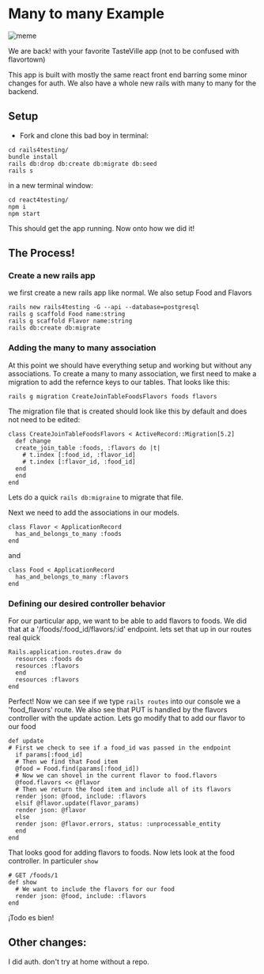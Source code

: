 # Many to many Example

![meme](https://media0.giphy.com/media/3o7TKJG8p39T1hJFLO/giphy.gif)

We are back! with your favorite TasteVille app (not to be confused with flavortown) 

This app is built with mostly the same react front end barring some minor changes for auth.
We also have a whole new rails with many to many for the backend.


## Setup 
  - Fork and clone this bad boy
  in terminal:
  ```shell
  cd rails4testing/
  bundle install
  rails db:drop db:create db:migrate db:seed
  rails s
  ```
  in a new terminal window:
  ```shell
  cd react4testing/
  npm i
  npm start
  ```

  This should get the app running. Now onto how we did it!
  
## The Process!

  ### Create a new rails app
  
  we first create a new rails app like normal. We also setup Food and Flavors
  ```shell
  rails new rails4testing -G --api --database=postgresql
  rails g scaffold Food name:string 
  rails g scaffold Flavor name:string
  rails db:create db:migrate
  ```

  ### Adding the many to many association
  At this point we should have everything setup and working but without any associations.
  To create a many to many association, we first need to make a migration to add the refernce keys to our tables. That looks like this:
  ```shell
  rails g migration CreateJoinTableFoodsFlavors foods flavors
  ```
  The migration file that is created should look like this by default and does not need to be edited:
  ```
  class CreateJoinTableFoodsFlavors < ActiveRecord::Migration[5.2]
    def change
    create_join_table :foods, :flavors do |t|
      # t.index [:food_id, :flavor_id]
      # t.index [:flavor_id, :food_id]
    end
    end
  end
  ```

  Lets do a quick `rails db:migraine` to migrate that file.

  Next we need to add the associations in our models.
  ```
  class Flavor < ApplicationRecord
    has_and_belongs_to_many :foods
  end
  ```
  and
  ```
  class Food < ApplicationRecord
    has_and_belongs_to_many :flavors
  end
  ```

  ### Defining our desired controller behavior
  For our particular app, we want to be able to add flavors to foods. We did that at a '/foods/:food_id/flavors/:id' endpoint. lets set that up in our routes real quick
  ```
  Rails.application.routes.draw do
    resources :foods do
    resources :flavors
    end
    resources :flavors
  end
  ```

  Perfect!
  Now we can see if we type `rails routes` into our console we a 'food_flavors' route. We also see that PUT is handled by the flavors controller with the update action. Lets go modify that to add our flavor to our food

  ```
  def update
  # First we check to see if a food_id was passed in the endpoint
    if params[:food_id]
    # Then we find that Food item
    @food = Food.find(params[:food_id])
    # Now we can shovel in the current flavor to food.flavors
    @food.flavors << @flavor
    # Then we return the food item and include all of its flavors
    render json: @food, include: :flavors
    elsif @flavor.update(flavor_params)
    render json: @flavor
    else
    render json: @flavor.errors, status: :unprocessable_entity
    end
  end
  ```

  That looks good for adding flavors to foods. Now lets look at the food controller. In particuler `show`

  ```
  # GET /foods/1
  def show
    # We want to include the flavors for our food
    render json: @food, include: :flavors
  end
  ```

  ¡Todo es bien!

  ## Other changes:
  I did auth. don't try at home without a repo.
